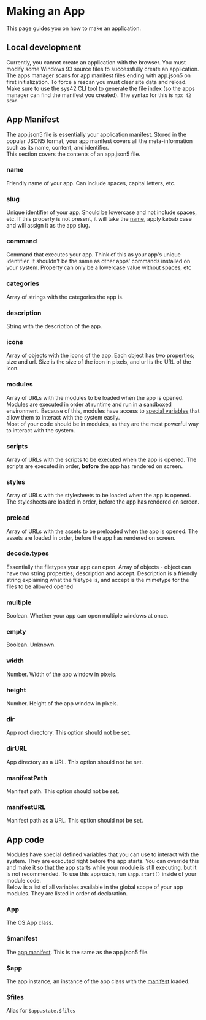 # Making an App
This page guides you on how to make an application.

## Local development
Currently, you cannot create an application with the browser. You must modify some Windows 93 source files to successfully create an application.  
The apps manager scans for app manifest files ending with app.json5 on first initialization. To force a rescan you must clear site data and reload.  
Make sure to use the sys42 CLI tool to generate the file index (so the apps manager can find the manifest you created). The syntax for this is `npx 42 scan`

## App Manifest
The app.json5 file is essentially your application manifest. Stored in the popular JSON5 format, your app manifest covers all the meta-information such as its name, content, and identifier.  
This section covers the contents of an app.json5 file.
### name
Friendly name of your app. Can include spaces, capital letters, etc.
### slug
Unique identifier of your app. Should be lowercase and not include spaces, etc. If this property is not present, it will take the [name](#name), apply kebab case and will assign it as the app slug.
### command
Command that executes your app. Think of this as your app's unique identifier. It shouldn't be the same as other apps' commands installed on your system.
Property can only be a lowercase value without spaces, etc
### categories
Array of strings with the categories the app is.
### description
String with the description of the app.
### icons
Array of objects with the icons of the app. Each object has two properties; size and url. Size is the size of the icon in pixels, and url is the URL of the icon.
### modules
Array of URLs with the modules to be loaded when the app is opened. Modules are executed in order at runtime and run in a sandboxed environment.
Because of this, modules have access to [special variables](#app-code) that allow them to interact with the system easily.  
Most of your code should be in modules, as they are the most powerful way to interact with the system.
### scripts
Array of URLs with the scripts to be executed when the app is opened. The scripts are executed in order, **before** the app has rendered on screen.
### styles
Array of URLs with the stylesheets to be loaded when the app is opened. The stylesheets are loaded in order, before the app has rendered on screen.
### preload
Array of URLs with the assets to be preloaded when the app is opened. The assets are loaded in order, before the app has rendered on screen.
### decode.types
Essentially the filetypes your app can open. Array of objects - object can have two string properties; description and accept. Description is a friendly string explaining what the filetype is, and accept is the mimetype for the files to be allowed opened
### multiple
Boolean. Whether your app can open multiple windows at once.
### empty
Boolean. Unknown.
### width
Number. Width of the app window in pixels.
### height
Number. Height of the app window in pixels.
### dir
App root directory. This option should not be set.
### dirURL
App directory as a URL. This option should not be set.
### manifestPath
Manifest path. This option should not be set.
### manifestURL
Manifest path as a URL. This option should not be set.

## App code
Modules have special defined variables that you can use to interact with the system. They are executed right before the app starts.
You can override this and make it so that the app starts while your module is still executing, but it is not recommended. To use this approach, run `$app.start()` inside of your module code.  
Below is a list of all variables available in the global scope of your app modules. They are listed in order of declaration.
### App
The OS App class.
### $manifest
The [app manifest](#app-manifest). This is the same as the app.json5 file.
### $app
The app instance, an instance of the app class with the [manifest](#app-manifest) loaded.
### $files
Alias for `$app.state.$files`